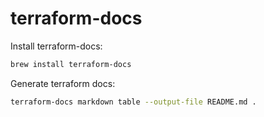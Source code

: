 # terraform-docs

Install terraform-docs:
```bash
brew install terraform-docs
```

Generate terraform docs:
```bash
terraform-docs markdown table --output-file README.md .
```
